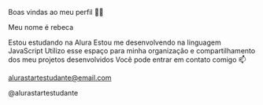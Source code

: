 Boas vindas ao meu perfil 💙💙

Meu nome é rebeca

Estou estudando na Alura Estou me desenvolvendo na linguagem JavaScript Utilizo esse espaço para minha organização e compartilhamento dos meu projetos desenvolvidos Você pode entrar em contato comigo 📫

alurastartestudante@email.com

@alurastartestudante
